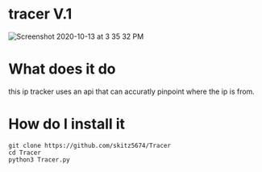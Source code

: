# tracer V.1
![Screenshot 2020-10-13 at 3 35 32 PM](https://user-images.githubusercontent.com/67981768/95923305-11b98f00-0d6a-11eb-8f39-abe7ae03827e.png)


# What does it do 
this ip tracker uses an api that can accuratly pinpoint where the ip is from.


# How do I install it 
```
git clone https://github.com/skitz5674/Tracer
cd Tracer
python3 Tracer.py
```


